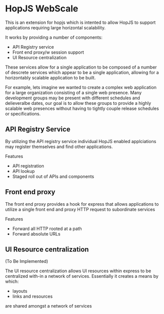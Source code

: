 HopJS WebScale
==============

This is an extension for hopjs which is intented to allow HopJS to support
applications requiring large horizontal scalability. 

It works by providing a number of components:

 * API Registry service
 * Front end proxy/w session support
 * UI Resource centralization

These services allow for a single application to be composed of a number
of descrete services which appear to be a single application, allowing for
a horizontably scalable application to be built. 

For example, lets imagine we wanted to create a complex web application
for a large organization consisting of a single web presence. Many development
groups may be present with different schedules and delieveralbe dates, our goal
is to allow these groups to provide a highly scalable web presences without 
having to tightly couple release schedules or specifications. 


## API Registry Service

By utilizing the API registry service individual HopJS 
enabled applciations may register themselves and find 
other applications. 

Features
 * API registration
 * API lookup
 * Staged roll out of APIs and components

## Front end proxy

The front end proxy provides a hook for express that
allows applications to utilize a single front end
and proxy HTTP request to subordinate services

Features
 * Forward all HTTP rooted at a path
 * Forward absolute URLs
 
## UI Resource centralization

(To Be Implemented)
 
The UI resource centralization allows
UI resources within express to be centralized
with-in a network of services. Essentially
it creates a means by which: 

 * layouts
 * links and resources

are shared amongst a network of services
